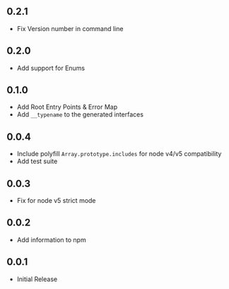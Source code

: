 ## 0.2.1
- Fix Version number in command line

## 0.2.0
- Add support for Enums

## 0.1.0
- Add Root Entry Points & Error Map
- Add `__typename` to the generated interfaces

## 0.0.4
- Include polyfill `Array.prototype.includes` for node v4/v5 compatibility
- Add test suite

## 0.0.3
- Fix for node v5 strict mode

## 0.0.2
- Add information to npm

## 0.0.1
- Initial Release
